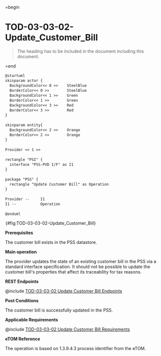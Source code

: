 =begin

# TOD-03-03-02-Update_Customer_Bill

> The heading has to be included in the document including this document.

=end

```plantuml
@startuml
skinparam actor {
  BackgroundColor<< 0 >> 	SteelBlue
  BorderColor<< 0 >> 		SteelBlue
  BackgroundColor<< 1 >> 	Green
  BorderColor<< 1 >> 		Green
  BackgroundColor<< 3 >> 	Red
  BorderColor<< 3 >> 		Red
}

skinparam entity{
  BackgroundColor<< 2 >> 	Orange
  BorderColor<< 2 >> 		Orange
}

Provider << 1 >>

rectangle "PSI" {
  interface "PSS-PVD I/F" as I1
}

package "PSS" {
  rectangle "Update Customer Bill" as Operation
}

Provider --	    I1
I1 --           Operation

@enduml

```

![TOD-03-03-02: Update Customer Bill](../../common/pixel.png){#fig:TOD-03-03-02-Update_Customer_Bill}

**Prerequisites**

The customer bill exists in the PSS datastore.

**Main operation**

The provider updates the state of an existing customer bill in the PSS via a standard interface specification.
It should not be possible to update the customer bill's properties that affect its traceability for tax reasons.

**REST Endpoints**

@include [TOD-03-03-02 Update Customer Bill Endpoints](endpoints/TOD-03-03-02-Update_Customer_Bill-endpoints.md)

**Post Conditions**

The customer bill is successfully updated in the PSS.

**Applicable Requirements**

@include [TOD-03-03-02 Update Customer Bill Requirements](requirements/TOD-03-03-02-Update_Customer_Bill-requirements.md)

**eTOM Reference**

The operation is based on 1.3.9.4.3 process identifier from the eTOM.

